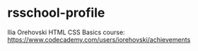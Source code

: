 # rsschool-profile
Ilia Orehovski
HTML CSS Basics course: https://www.codecademy.com/users/iorehovski/achievements
